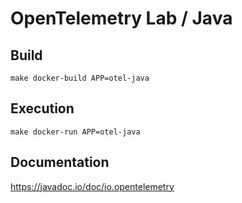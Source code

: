 # OpenTelemetry Lab / Java

## Build

`make docker-build APP=otel-java`

## Execution

`make docker-run APP=otel-java`

## Documentation

https://javadoc.io/doc/io.opentelemetry
